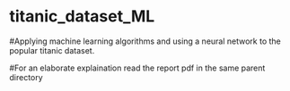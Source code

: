 # titanic_dataset_ML

#Applying machine learning algorithms and using a neural network to the popular titanic dataset. 

#For an elaborate explaination read the report pdf in the same parent directory
